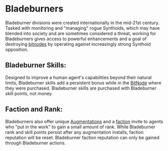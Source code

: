 # Bladeburners

Bladeburner divisions were created internationally in the mid-21st century. Tasked with monitoring and "managing" rogue Synthoids, which may have blended into society and are sometimes considered a threat, working for Bladeburners gives access to powerful enhancements and a goal of destroying [bitnodes](bitnodes.md) by operating against increasingly strong Synthoid opposition.

## Bladeburner Skills:

Designed to improve a human agent's capabilities beyond their natural limits, Bladeburner skills add a persistent bonus while in the [BitNode](bitnodes.md) where they were purchased. Bladeburner skills are purchased with Bladeburner skill points, not money.

## Faction and Rank:

Bladeburners also offer unique [Augmentations](../basic/augmentations.md) and a [faction](factions.md) invite to agents who "put in the work" to gain a small amount of rank. While Bladeburner rank and skill points persist after any augmentation installs, faction reputation will be reset. Bladeburner faction reputation can only be gained through Bladeburner actions.
